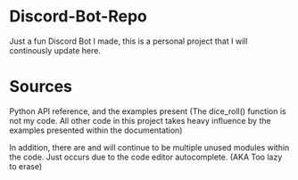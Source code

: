 # Discord-Bot-Repo
Just a fun Discord Bot I made, this is a personal project that I will continously update here. 

<h1> Sources </h1>

Python API reference, and the examples present (The dice_roll() function is not my code. All other code in this project takes heavy influence by the examples presented within the documentation)

In addition, there are and will continue to be multiple unused modules within the code. Just occurs due to the code editor autocomplete. (AKA Too lazy to erase)
